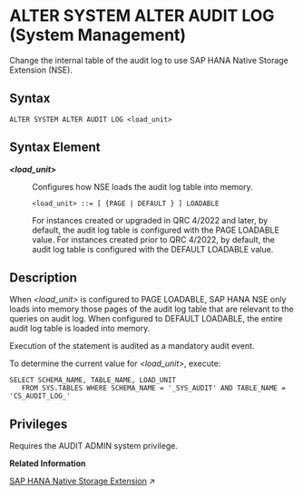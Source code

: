 <!-- loiof135e4a7883746f4b4b7c06b8605a589 -->

# ALTER SYSTEM ALTER AUDIT LOG \(System Management\)

Change the internal table of the audit log to use SAP HANA Native Storage Extension \(NSE\).



<a name="loiof135e4a7883746f4b4b7c06b8605a589__section_udc_q3t_nvb"/>

## Syntax

```
ALTER SYSTEM ALTER AUDIT LOG <load_unit>

```



<a name="loiof135e4a7883746f4b4b7c06b8605a589__section_vdc_q3t_nvb"/>

## Syntax Element


<dl>
<dt><b>

*<load\_unit\>*

</b></dt>
<dd>

Configures how NSE loads the audit log table into memory.

```
<load_unit> ::= [ {PAGE | DEFAULT } ] LOADABLE

```

For instances created or upgraded in QRC 4/2022 and later, by default, the audit log table is configured with the PAGE LOADABLE value. For instances created prior to QRC 4/2022, by default, the audit log table is configured with the DEFAULT LOADABLE value.



</dd>
</dl>



<a name="loiof135e4a7883746f4b4b7c06b8605a589__section_wdc_q3t_nvb"/>

## Description

When *<load\_unit\>* is configured to PAGE LOADABLE, SAP HANA NSE only loads into memory those pages of the audit log table that are relevant to the queries on audit log. When configured to DEFAULT LOADABLE, the entire audit log table is loaded into memory.

Execution of the statement is audited as a mandatory audit event.

To determine the current value for *<load\_unit\>*, execute:

```
SELECT SCHEMA_NAME, TABLE_NAME, LOAD_UNIT
   FROM SYS.TABLES WHERE SCHEMA_NAME = '_SYS_AUDIT' AND TABLE_NAME = 'CS_AUDIT_LOG_'
```



<a name="loiof135e4a7883746f4b4b7c06b8605a589__section_xdc_q3t_nvb"/>

## Privileges

Requires the AUDIT ADMIN system privilege.

**Related Information**  


[SAP HANA Native Storage Extension](https://help.sap.com/viewer/f9c5015e72e04fffa14d7d4f7267d897/2024_3_QRC/en-US/4efaa94f8057425c8c7021da6fc2ddf5.html "SAP HANA native storage extension is a general-purpose, built-in warm data store in SAP HANA that lets you manage less-frequently accessed data without fully loading it into memory. It integrates disk-based or flash-drive based database technology with the SAP HANA in-memory database for an improved price-performance ratio.") :arrow_upper_right:

